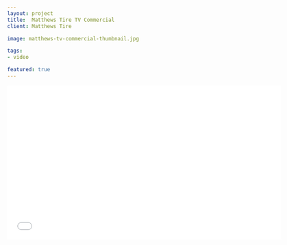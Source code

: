```yaml
---
layout: project
title:  Matthews Tire TV Commercial
client: Matthews Tire

image: matthews-tv-commercial-thumbnail.jpg

tags:
- video

featured: true
---
```


<iframe width="640" height="360" src="//www.youtube.com/embed/FZgdQvtaN_c" frameborder="0" allowfullscreen></iframe>
